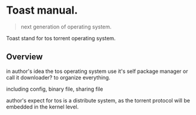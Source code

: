 # Toast manual.

> next generation of operating system.

Toast stand for tos torrent operating system.
## Overview
in author's idea the tos operating system use it's self package manager or call it downloader? to organize everything.

including config, binary file, sharing file 

author's expect for tos is a distribute system, as the torrent protocol will be embedded in the kernel level.

